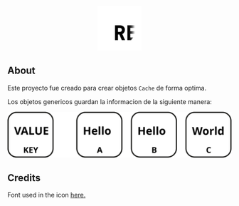 <div align="center">
	<br />
	<p>
		<img src="https://raw.githubusercontent.com/theMarzon/re.bowl/main/assets/icon.svg" width="100" /></a>
	</p>
</div>

## About

Este proyecto fue creado para crear objetos `Cache` de forma optima.

Los objetos genericos guardan la informacion de la siguiente manera:

![Generic Objects](/assets/documentation/object.svg "Generic Objects")

## Credits

Font used in the icon [here.](https://www.jetbrains.com/lp/mono)
